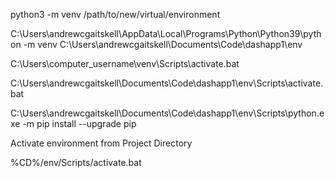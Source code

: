 python3 -m venv /path/to/new/virtual/environment

C:\Users\andrewcgaitskell\AppData\Local\Programs\Python\Python39\python -m venv C:\Users\andrewcgaitskell\Documents\Code\dashapp1\env


C:\Users\computer_username\venv\Scripts\activate.bat

C:\Users\andrewcgaitskell\Documents\Code\dashapp1\env\Scripts\activate.bat

C:\Users\andrewcgaitskell\Documents\Code\dashapp1\env\Scripts\python.exe -m pip install --upgrade pip

Activate environment from Project Directory

%CD%/env/Scripts/activate.bat
